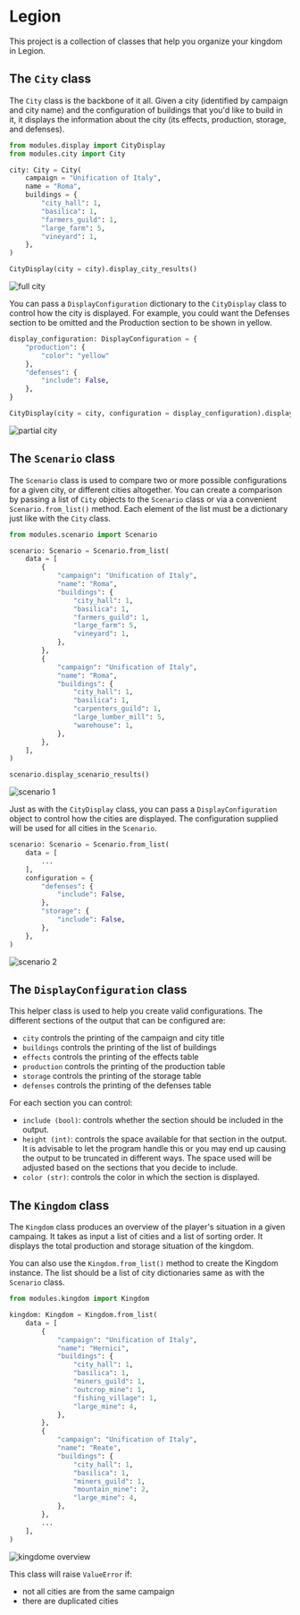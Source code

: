 # Legion

This project is a collection of classes that help you organize your kingdom in Legion.

## The `City` class

The `City` class is the backbone of it all. Given a city (identified by campaign and city name) and the configuration
of buildings that you'd like to build in it, it displays the information about the city (its effects, production,
storage, and defenses).

```python
from modules.display import CityDisplay
from modules.city import City

city: City = City(
    campaign = "Unification of Italy",
    name = "Roma",
    buildings = {
        "city_hall": 1,
        "basilica": 1,
        "farmers_guild": 1,
        "large_farm": 5,
        "vineyard": 1,
    },
)

CityDisplay(city = city).display_city_results()
```

![full city](img/city_1.png)

You can pass a `DisplayConfiguration` dictionary to the `CityDisplay` class to control how the city is displayed. For
example, you could want the Defenses section to be omitted and the Production section to be shown in yellow.

```python
display_configuration: DisplayConfiguration = {
    "production": {
        "color": "yellow"
    },
    "defenses": {
        "include": False,
    },
}

CityDisplay(city = city, configuration = display_configuration).display_city_results()
```

![partial city](img/city_2.png)

## The `Scenario` class

The `Scenario` class is used to compare two or more possible configurations for a given city, or different cities
altogether. You can create a comparison by passing a list of `City` objects to the `Scenario` class or via a convenient
`Scenario.from_list()` method. Each element of the list must be a dictionary just like with the `City` class.

```python
from modules.scenario import Scenario

scenario: Scenario = Scenario.from_list(
    data = [
        {
            "campaign": "Unification of Italy",
            "name": "Roma",
            "buildings": {
                "city_hall": 1,
                "basilica": 1,
                "farmers_guild": 1,
                "large_farm": 5,
                "vineyard": 1,
            },
        },
        {
            "campaign": "Unification of Italy",
            "name": "Roma",
            "buildings": {
                "city_hall": 1,
                "basilica": 1,
                "carpenters_guild": 1,
                "large_lumber_mill": 5,
                "warehouse": 1,
            },
        },
    ],
)

scenario.display_scenario_results()
```

![scenario 1](img/scenario_1.png)

Just as with the `CityDisplay` class, you can pass a `DisplayConfiguration` object to control how the cities are
displayed. The configuration supplied will be used for all cities in the `Scenario`.

```python
scenario: Scenario = Scenario.from_list(
    data = [
        ...
    ],
    configuration = {
        "defenses": {
            "include": False,
        },
        "storage": {
            "include": False,
        },
    },
)
```

![scenario 2](img/scenario_2.png)

## The `DisplayConfiguration` class

This helper class is used to help you create valid configurations. The different sections of the output that can be
configured are:

- `city` controls the printing of the campaign and city title
- `buildings` controls the printing of the list of buildings
- `effects` controls the printing of the effects table
- `production` controls the printing of the production table
- `storage` controls the printing of the storage table
- `defenses` controls the printing of the defenses table

For each section you can control:

- `include (bool)`: controls whether the section should be included in the output.
- `height (int)`: controls the space available for that section in the output. It is advisable to let the program handle
  this or you may end up causing the output to be truncated in different ways. The space used will be adjusted based on
  the sections that you decide to include.
- `color (str)`: controls the color in which the section is displayed.

## The `Kingdom` class

The `Kingdom` class produces an overview of the player's situation in a given campaing. It takes as input a list of
cities and a list of sorting order. It displays the total production and storage situation of the kingdom.

You can also use the `Kingdom.from_list()` method to create the Kingdom instance. The list should be a list of city
dictionaries same as with the `Scenario` class.

```python
from modules.kingdom import Kingdom

kingdom: Kingdom = Kingdom.from_list(
    data = [
        {
            "campaign": "Unification of Italy",
            "name": "Hernici",
            "buildings": {
                "city_hall": 1,
                "basilica": 1,
                "miners_guild": 1,
                "outcrop_mine": 1,
                "fishing_village": 1,
                "large_mine": 4,
            },
        },
        {
            "campaign": "Unification of Italy",
            "name": "Reate",
            "buildings": {
                "city_hall": 1,
                "basilica": 1,
                "miners_guild": 1,
                "mountain_mine": 2,
                "large_mine": 4,
            },
        },
        ...
    ],
)
```

![kingdome overview](img/kingdom_1.png)

This class will raise `ValueError` if:

- not all cities are from the same campaign
- there are duplicated cities

